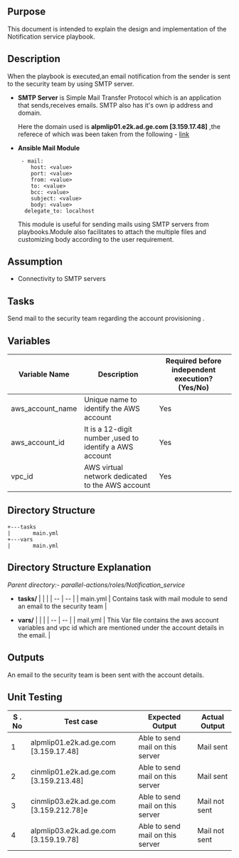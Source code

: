 ## Purpose
This document is intended to explain the design and implementation of the Notification service playbook.

## Description
When the playbook is executed,an email notification from the sender is sent to the security team by using SMTP server.

- **SMTP Server** is Simple Mail Transfer Protocol which is an application that sends,receives emails.
SMTP also has it's own ip address and domain.

   Here the domain used is **alpmlip01.e2k.ad.ge.com [3.159.17.48]** ,the referece of which was been taken from the following - [link](https://geit.service-now.com/nav_to.do?uri=%2Fkb_view.do%3Fsys_kb_id%3D8b3b78ebdb33a0509a06f7d6f3961945) 

- **Ansible Mail Module**
    ```
     - mail:
        host: <value>
        port: <value>
        from: <value>
        to: <value>
        bcc: <value>
        subject: <value>
        body: <value>
      delegate_to: localhost
    ```
   This module is useful for sending mails using SMTP servers from playbooks.Module also facilitates to attach the multiple files and customizing body according to the user requirement.


## Assumption

- Connectivity to SMTP servers

## Tasks
Send mail to the security team regarding the account provisioning .
## Variables
| Variable Name | Description | Required before independent execution?(Yes/No) |
| -- | -- | -- |
| aws_account_name | Unique name to identify the AWS account | Yes |
| aws_account_id | It is a 12-digit number ,used to identify a AWS account | Yes |
| vpc_id | AWS virtual network dedicated to the AWS account | Yes |

## Directory Structure
```
+---tasks
|       main.yml
+---vars
|       main.yml
```
## Directory Structure Explanation

*Parent directory:- parallel-actions/roles/Notification_service*

- **tasks/**
    | | |
    | -- | -- |
    | main.yml | Contains task with mail module to send an email to the security team |

- **vars/**
    | | |
    | -- | -- |
    | mail.yml | This Var file contains the aws account variables and vpc id which are mentioned under the account details in the email.  |

## Outputs

An email to the security team is been sent with the account details.

## Unit Testing

| S . No | Test case | Expected Output | Actual Output |
| -- | -- | -- | -- |
| 1 | alpmlip01.e2k.ad.ge.com [3.159.17.48]  | Able to send mail on this server | Mail sent
| 2 | cinmlip01.e2k.ad.ge.com [3.159.213.48] | Able to send mail on this server | Mail sent
| 3 | cinmlip03.e2k.ad.ge.com [3.159.212.78]e | Able to send mail on this server | Mail not sent
| 4 | alpmlip03.e2k.ad.ge.com [3.159.19.78] | Able to send mail on this server | Mail not sent